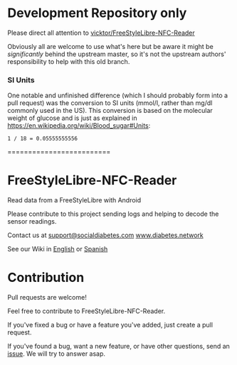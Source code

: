 Development Repository only
===========================
Please direct all attention to [vicktor/FreeStyleLibre-NFC-Reader](vicktor/FreeStyleLibre-NFC-Reader)

Obviously all are welcome to use what's here but be aware it might be _significantly_ behind the upstream master, so it's not the upstream authors' responsibility to help with this old branch.

### SI Units

One notable and unfinished difference (which I should probably form into a pull request) was the conversion to SI units (mmol/l, rather than mg/dl commonly used in the US).  This conversion is based on the molecular weight of glucose and is just as explained in https://en.wikipedia.org/wiki/Blood_sugar#Units:

    1 / 18 = 0.05555555556

=========================

FreeStyleLibre-NFC-Reader
=========================

Read data from a FreeStyleLibre with Android

Please contribute to this project sending logs and helping to decode the sensor readings.

Contact us at support@socialdiabetes.com www.diabetes.network

See our Wiki in [English](https://github.com/vicktor/FreeStyleLibre-NFC-Reader/wiki) or [Spanish](https://github.com/vicktor/FreeStyleLibre-NFC-Reader/wiki/Inicio)


Contribution
============
Pull requests are welcome!

Feel free to contribute to FreeStyleLibre-NFC-Reader.

If you've fixed a bug or have a feature you've added, just create a pull request.

If you've found a bug, want a new feature, or have other questions, send an [issue](https://github.com/vicktor/FreeStyleLibre-NFC-Reader/issues). We will try to answer asap.
